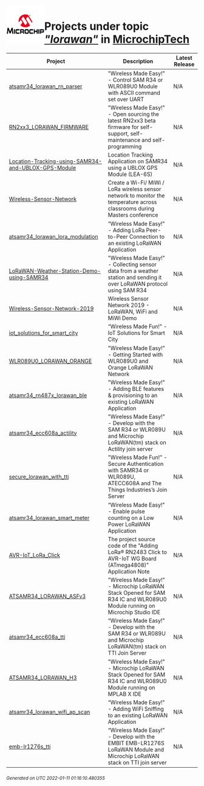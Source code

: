 <img align="left" width="100" height="100" src="logo.jpg">

# Projects under topic [*"lorawan"*](https://github.com/search?q=org%3AMicrochipTech+topic%3Alorawan&type=repository) in [MicrochipTech](https://github.com/MicrochipTech)

|**Project**|**Description**|**Latest Release**|
|---|---|---|
[atsamr34_lorawan_rn_parser](https://github.com/MicrochipTech/atsamr34_lorawan_rn_parser) | "Wireless Made Easy!" - Control SAM R34 or WLR089U0 Module with ASCII command set over UART | N/A
[RN2xx3_LORAWAN_FIRMWARE](https://github.com/MicrochipTech/RN2xx3_LORAWAN_FIRMWARE) | "Wireless Made Easy!" - Open sourcing the latest RN2xx3 beta firmware for self-support, self-maintenance and self-programming | N/A
[Location-Tracking-using-SAMR34-and-UBLOX-GPS-Module](https://github.com/MicrochipTech/Location-Tracking-using-SAMR34-and-UBLOX-GPS-Module) | Location Tracking Application on SAMR34 using a UBLOX GPS Module (LEA-6S) | N/A
[Wireless-Sensor-Network](https://github.com/MicrochipTech/Wireless-Sensor-Network) | Create a Wi-Fi/ MiWi / LoRa wireless sensor network to monitor the temperature across classrooms during Masters conference | N/A
[atsamr34_lorawan_lora_modulation](https://github.com/MicrochipTech/atsamr34_lorawan_lora_modulation) | “Wireless Made Easy!" - Adding LoRa Peer-to-Peer Connection to an existing LoRaWAN Application | N/A
[LoRaWAN-Weather-Station-Demo-using-SAMR34](https://github.com/MicrochipTech/LoRaWAN-Weather-Station-Demo-using-SAMR34) | "Wireless Made Easy!" - Collecting sensor data from a weather station and sending it over LoRaWAN protocol using SAM R34 | N/A
[Wireless-Sensor-Network-2019](https://github.com/MicrochipTech/Wireless-Sensor-Network-2019) | Wireless Sensor Network 2019 - LoRaWAN, WiFi and MiWi Demo | N/A
[iot_solutions_for_smart_city](https://github.com/MicrochipTech/iot_solutions_for_smart_city) | “Wireless Made Fun!" - IoT Solutions for Smart City | N/A
[WLR089U0_LORAWAN_ORANGE](https://github.com/MicrochipTech/WLR089U0_LORAWAN_ORANGE) | "Wireless Made Easy!" - Getting Started with WLR089U0 and Orange LoRaWAN Network | N/A
[atsamr34_rn487x_lorawan_ble](https://github.com/MicrochipTech/atsamr34_rn487x_lorawan_ble) | "Wireless Made Easy!" - Adding BLE features & provisioning to an existing LoRaWAN Application | N/A
[atsamr34_ecc608a_actility](https://github.com/MicrochipTech/atsamr34_ecc608a_actility) | "Wireless Made Easy!" - Develop with the SAM R34 or WLR089U and Microchip LoRaWAN(tm) stack on Actility join server | N/A
[secure_lorawan_with_tti](https://github.com/MicrochipTech/secure_lorawan_with_tti) | "Wireless Made Fun!" - Secure Authentication with SAMR34 or WLR089U, ATECC608A and The Things Industries’s Join Server | N/A
[atsamr34_lorawan_smart_meter](https://github.com/MicrochipTech/atsamr34_lorawan_smart_meter) | “Wireless Made Easy!" - Enable pulse counting on a Low Power LoRaWAN Application | N/A
[AVR-IoT_LoRa_Click](https://github.com/MicrochipTech/AVR-IoT_LoRa_Click) | The project source code of the "Adding LoRa® RN2483 Click to AVR-IoT WG Board (ATmega4808)" Application Note | N/A
[ATSAMR34_LORAWAN_ASFv3](https://github.com/MicrochipTech/ATSAMR34_LORAWAN_ASFv3) | "Wireless Made Easy!" - Microchip LoRaWAN Stack Opened for SAM R34 IC and WLR089U0 Module running on Microchip Studio IDE | N/A
[atsamr34_ecc608a_tti](https://github.com/MicrochipTech/atsamr34_ecc608a_tti) | “Wireless Made Easy!" - Develop with the SAM R34 or WLR089U and Microchip LoRaWAN(tm) stack on TTI Join Server | N/A
[ATSAMR34_LORAWAN_H3](https://github.com/MicrochipTech/ATSAMR34_LORAWAN_H3) | "Wireless Made Easy!" - Microchip LoRaWAN Stack Opened for SAM R34 IC and WLR089U0 Module running on MPLAB X IDE | N/A
[atsamr34_lorawan_wifi_ap_scan](https://github.com/MicrochipTech/atsamr34_lorawan_wifi_ap_scan) | “Wireless Made Easy!" - Adding WiFi Sniffing to an existing LoRaWAN Application | N/A
[emb-lr1276s_tti](https://github.com/MicrochipTech/emb-lr1276s_tti) | “Wireless Made Easy!" - Develop with the EMBIT EMB-LR1276S LoRaWAN Module and Microchip LoRaWAN stack on TTI join server | N/A


<sub><i>Generated on UTC 2022-01-11 01:16:10.480355</i></sub>
